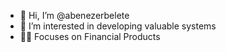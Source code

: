- 👋 Hi, I’m @abenezerbelete
- 👀 I’m interested in developing valuable systems
- 🤝🏾 Focuses on Financial Products
<!---
abenezerbelete/abenezerbelete is a ✨ special ✨ repository because its `README.md` (this file) appears on your GitHub profile.
You can click the Preview link to take a look at your changes.
--->
